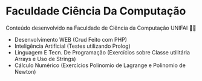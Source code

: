 # Faculdade Ciência Da Computação 
Conteúdo desenvolvido na Faculdade de Ciência da Computação UNIFAI 👩‍💻
- Desenvolvimento WEB (Crud Feito com PHP)
- Inteligência Artificial (Testes utilizando Prolog)
- Linguagem E Tecn. De Programação (Exercícios sobre Classe utilitária Arrays e Uso de Strings)
- Cálculo Numérico (Exercícios Polinomio de Lagrange e Polinomio de Newton)
